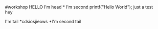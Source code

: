 #workshop HELLO
I'm head
    * I'm second
printf("Hello World");
just a test
hey

I'm tail
    *cdsiosjieows
   *I'm second tail
